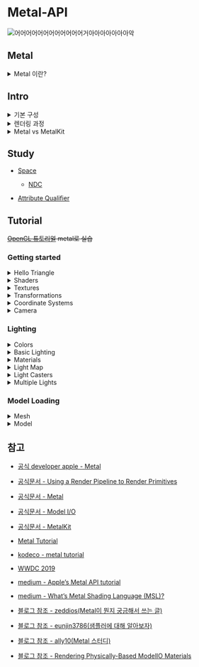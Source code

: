 # Metal-API

<p align="center">

![어어어어어어어어어어어어거아아아아아아아악](https://i1.ruliweb.net/ori/21/04/20/178eac3b4005347ad.gif)

</p>

## Metal

<details>
<summary> Metal 이란?</summary>

> Render advanced 3D graphics and compute data in parallel with graphics processors.

<br/>

<p align="center">
   <img src="https://developer.apple.com/assets/elements/icons/metal/metal-96x96_2x.png" alt="Example Image" width="30%">
</p>

<br/>

- **Metal API**는 **Apple**에서 제공하는 그래픽 및 연산 작업을 위한 저수준 API
  <br/>

  <p align="center">
     <img src="https://github.com/BOLTB0X/Metal-API/blob/main/img/%EB%B9%84%EA%B5%90.png?raw=true" alt="Example Image" width="50%">
  </p>
  <br/>

  1. **저수준 API(Low-Level API)**

     - *Metal*은 HW와의 소통을 직접적으로 처리할 수 있는 API
       <br/>
     - _OpenGL_ 같은 고수준 API(High-Level API)보다 더 세부적인 작업을 제어 가능(ex. GPU 메모리 관리, 렌더링 파이프라인 설정 등을 세밀하게 조작 가능)
       <br/>

  2. **HW 성능 극대화**

     - CPU와 GPU의 성능을 최대한으로 활용할 수 있게 설계되었음
       <br/>

     - 불필요한 오버헤드(비효율적인 처리)를 줄이고, 게임, vr 등 작업을 최적화하여 하드웨어의 최대 성능을 끌어낼 수 있음
       <br/>

  <p align="center">     
    <img src="https://github.com/BOLTB0X/Metal-API/blob/main/img/ios.png?raw=true" alt="Example Image" width="50%">
  </p>
  <br/>

- *Vulkan*과 비슷한 역할을 하지만 **iOS**, **macOS** 등 Apple 생태계에 최적화되어 있음
  <br/>

- 3D 그래픽 렌더링뿐 아니라, *GPU*에서 실행할 **병렬 연산** 작업도 지원, 게임의 작동 방식을 제어 가능
  <br/>

</details>

## Intro

<details>
<summary>기본 구성</summary>

<br/>

> Metal API를 이해하려면 세 가지 기본 개념이 필요

1. **Metal Device** (`MTLDevice`)

   ```swift
   protocol MTLDevice : NSObjectProtocol
   ```

   - Metal에서 모든 작업의 출발점은 `MTLDevice`

   - 객체는 GPU를 추상화한 것으로, GPU 자원을 관리하고 작업을 실행
   - GPU에 직접 연결하는 인터페이스
     <br/>

2. **Metal Command Queue** (`MTLCommandQueue`)

   ```swift
   protocol MTLCommandQueue : NSObjectProtocol
   ```

   - GPU에게 명령을 전달하는 큐
   - 명령이 실행되는 순서를 제어 가능
     <br/>

3. **Metal Buffers** (`MTLBuffer`)

   ```swift
   protocol MTLBuffer : MTLResource
   ```

   - GPU와 데이터를 공유하기 위한 메모리
     <br/>

</details>

<details>

<summary>렌더링 과정</summary>
<br/>

1. **Metal 디바이스, layer 설정, vertex, shader 코딩**

   ```swift
   var device: MTLDevice!
   var metalLayer: CAMetalLayer!

   // ...

   device = MTLCreateSystemDefaultDevice()
   metalLayer = CAMetalLayer()
   metalLayer.device = device
   metalLayer.pixelFormat = .bgra8Unorm
   metalLayer.framebufferOnly = true
   metalLayer.frame = view.layer.frame
   view.layer.addSublayer(metalLayer)

   // ...
   ```

   - `MTLDevice` (**Metal 디바이스**): GPU와 연결해 작업을 수행할 객체를 설정
   - `CAMetalLayer`: 화면 출력용 Metal 레이어를 설정해 렌더링 결과를 디스플레이
     <br/>

   ```swift
   let vertexData: [Float] = [
        0.0,  0.5, 0.0,
        -0.5, -0.5, 0.0,
        0.5, -0.5, 0.0
    ]

   let defaultLibrary = device.makeDefaultLibrary()!
   let fragmentProgram = defaultLibrary.makeFunction(name: "basic_fragment")
   let vertexProgram = defaultLibrary.makeFunction(name: "basic_vertex")
   ```

   ```cpp
   vertex float4 basic_vertex(uint vid [[vertex_id]], constant Vertex* vertices [[buffer(0)]]) {
       VertexOut out;
       return out;
   }

   fragment float4 basic_fragment(VertexOut in [[stage_in]], constant float4 &color [[buffer(1)]]) {
        return color;
   }
   ```

   - **vertex data**: 그릴 도형(예: 삼각형, 사각형 등)의 좌표 정보를 정의
   - **shader**: 버텍스(기하학적 변환)와 프래그먼트(픽셀 색상 계산)를 처리하는 GPU 코드 작성
     <br/>

2. **파이프라인(Pipeline) 설정**

   ```swift
   let defaultLibrary = device.makeDefaultLibrary()!
   let fragmentProgram = defaultLibrary.makeFunction(name: "basic_fragment")
   let vertexProgram = defaultLibrary.makeFunction(name: "basic_vertex")

   let pipelineStateDescriptor = MTLRenderPipelineDescriptor()
   pipelineStateDescriptor.vertexFunction = vertexProgram
   pipelineStateDescriptor.fragmentFunction = fragmentProgram
   pipelineStateDescriptor.colorAttachments[0].pixelFormat = .bgra8Unorm
   pipelineState = try! device.makeRenderPipelineState(descriptor: pipelineStateDescriptor)
   ```

   - `MTLRenderPipelineState` **렌더링 파이프라인**:
     - 버텍스 셰이더와 프래그먼트 셰이더를 연결하고 렌더링 규칙을 설정
     - 어떤 그래픽 출력을 원하는지 GPU가 이해할수 있도록 정의
       <br/>

   ```swift
   let renderPassDescriptor = MTLRenderPassDescriptor()
   renderPassDescriptor.colorAttachments[0].texture = drawable.texture
   renderPassDescriptor.colorAttachments[0].loadAction = .clear
   renderPassDescriptor.colorAttachments[0].clearColor = MTLClearColor(red: 1,green: 1, blue: 1, alpha: 0.5)
   ```

   - **Pipeline**은 커맨드 큐가 실행할 때 GPU의 처리 흐름을 결정
     <br/>

3. **커맨드 큐 & 입력 버퍼**

- `MTLBuffer` (**입력 버퍼**): CPU에서 GPU로 데이터를 전달하는 메모리 공간

  ```swift
  var vertexBuffer: MTLBuffer!
  // ...

  vertexBuffer = device.makeBuffer(bytes: vertexData, length: dataSize, options: [])

  // ...
  ```

  - 예 : _버텍스 데이터_ , _색상 정보_
    <br/>

- `MTLCommandQueue` (**커맨드 큐**):

  ```swift
  let renderEncoder = commandBuffer.makeRenderCommandEncoder(descriptor: renderPassDescriptor)!
  renderEncoder.setRenderPipelineState(pipelineState)
  renderEncoder.setVertexBuffer(vertexBuffer, offset: 0, index: 0)
  renderEncoder.setFragmentBytes(&currentColor, length: MemoryLayout<SIMD4<Float>>.stride, index: 1)
  renderEncoder
    .drawPrimitives(type: .triangle, vertexStart: 0, vertexCount: 3, instanceCount: 1)
  renderEncoder.endEncoding()

  commandBuffer.present(drawable)
  commandBuffer.commit()
  ```

  - 커맨드 버퍼 안에 명령어를 작성하고 GPU에서 실행
  - 예 : _drawPrimitives로 삼각형 등 기본 도형을 그리기_ , _입력 버퍼와 파이프라인을 연결해 GPU 작업 실행_
    <br/>

</details>

<details>
<summary> Metal vs MetalKit </summary>

| 기능              | Metal                                        | MetalKit                         |
| ----------------- | -------------------------------------------- | -------------------------------- |
| **Setup**         | `CAMetalLayer` 직접 설정                     | `MTKView`으로 자동 관리          |
| **프레임 Update** | `CADisplayLink` 직접 설정                    | `MTKView`의 자동 프레임 관리     |
| **텍스처 Load**   | `UIImage -> CGImage -> MTLTexture` 직접 변환 | `MTKTextureLoader`으로 간편 처리 |
| **3D Model Load** | `.obj` 파일 직접 파싱 후 `MTLBuffer` 생성    | `MTKMesh`를 지원, 자동 변환      |

1. **Setup/프레임 Update**

   ```swift
   // Metal
   let metalLayer = CAMetalLayer()
   metalLayer.device = device
   metalLayer.pixelFormat = .bgra8Unorm
   metalLayer.framebufferOnly = true
   view.layer.addSublayer(metalLayer)
   ```

   - `MTLDevice`, `MTLCommandQueue`, `MTLRenderPipelineState` 등을 수동으로 구성
   - `CADisplayLink` 또는 타이머를 사용하여 프레임 업데이트
     <br/>

   ```swift
   // MetalKit
   let mtkView = MTKView(frame: view.bounds, device: device)
   mtkView.delegate = self
   view.addSubview(mtkView)
   ```

   - `MTKView`가 View를 업데이트 관리해줌
     <br/>

2. **Textures Load**

   ```swift
   // Metal
   guard let image = UIImage(named: name)?.cgImage else { return nil }
   ```

   - `CGContext`를 사용하여 텍스처 데이터를 직접 파싱이 필요
     <br/>

   ```swift
   // MetalKit
   let textureLoader = MTKTextureLoader(device: device)
   let texture = try textureLoader.newTexture(name: "img", scaleFactor: 1.0, bundle: nil)
   ```

   - `textureLoader` 지원
     <br/>

3. **3D Model Load**

   ```swift
   // Metal
   let vertexBuffer = device.makeBuffer(bytes: vertices, length: vertices.count * MemoryLayout<Float>.size, options: [])
   ```

   - obj 같은 모델 파일을 직접 파싱 필요한
   - `MTLBuffer`를 수동으로 생성한 뒤, 버텍스 데이터를 저장해야함
     <br/>

   ```swift
   // MetalKit
   let asset = MDLAsset(url: url)
   let mesh = try MTKMesh.newMeshes(asset: asset, device: device)
   ```

   - `MDLAsset`, `MTKMesh` 지원
   - `MDLAsset` + `MTKMesh`를 사용하면 3D 모델을 자동으로 변환해서 `MTLBuffer`로 만들어줌
     <br/>

</details>

## Study

- [Space](https://github.com/BOLTB0X/Metal-API/blob/main/OpenGL-Tutorial-Metal/StudyMd/Space.md)

  - [NDC](https://github.com/BOLTB0X/Metal-API/blob/main/OpenGL-Tutorial-Metal/StudyMd/NDC.md)

- [Attribute Qualifier](https://github.com/BOLTB0X/Metal-API/blob/main/OpenGL-Tutorial-Metal/StudyMd/Qualifier.md)

## Tutorial

~~[OpenGL 튜토리얼](-->) metal로 실습~~

### Getting started

<details>
<summary> Hello Triangle</summary>

<p align="center">
  <table style="width:100%; text-align:center; border-spacing:20px;">
    <tr>
      <td style="text-align:center; vertical-align:middle;">
        <p align="center">
        <img src="https://github.com/BOLTB0X/Metal-API/blob/main/img/%EC%83%89%EB%B3%80%EA%B2%BD.gif?raw=true" 
             alt="image 1" 
             style="width:200px; height:400px; object-fit:contain; border:1px solid #ddd; border-radius:4px;"/>
        </p>
      </td>
      <td style="text-align:center; vertical-align:middle;">
        <p align="center">
        <img src="https://github.com/BOLTB0X/Metal-API/blob/main/img/%EC%82%BC%EA%B0%81%ED%98%95%202%EA%B0%9C.png?raw=true" 
             alt="image 2" 
             style="width:200px; height:400px; object-fit:contain; border:1px solid #ddd; border-radius:4px;"/>
        </p>
      </td>
    </tr>
    <tr>
      <td style="text-align:center; font-size:14px; font-weight:bold;">
      <p align="center">
      Triangle 1
      </p>
      </td>
      <td style="text-align:center; font-size:14px; font-weight:bold;">
      <p align="center">
      Triangle 2
      </p>
      </td>
    </tr>
  </table>
</p>

- [Renderer 코드(Swift)](https://github.com/BOLTB0X/Metal-API/blob/main/OpenGL-Tutorial-Metal/Ex01-Triangle/Ex01-Triangle/01-02/Render2ViewController.swift)
- [Shader 코드(Metal)](https://github.com/BOLTB0X/Metal-API/blob/main/OpenGL-Tutorial-Metal/Ex01-Triangle/Ex01-Triangle/Metal-API/Shaders.metal)

</details>

<details>
<summary>Shaders</summary>

<p align="center">
  <table style="width:100%; text-align:center; border-spacing:20px;">
    <tr>
      <td style="text-align:center; vertical-align:middle;">
        <p align="center">
        <img src="https://github.com/BOLTB0X/Metal-API/blob/main/img/Ex02.png?raw=true" 
             alt="image 1" 
             style="width:200px; height:400px; object-fit:contain;"/>
        </p>
      </td>
      <td style="text-align:center; vertical-align:middle;">
        <p align="center">
        <img src="https://github.com/BOLTB0X/Metal-API/blob/main/img/Ex02-01.png?raw=true" 
             alt="image 2" 
             style="width:200px; height:400px; object-fit:contain;"/>
        </p>
      </td>
      <td style="text-align:center; vertical-align:middle;">
        <p align="center">
        <img src="https://github.com/BOLTB0X/Metal-API/blob/main/img/Ex02-02.png?raw=true" 
             alt="image 3" 
             style="width:200px; height:400px; object-fit:contain;"/>
        </p>
      </td>
    </tr>
    <tr>
      <td style="text-align:center; font-size:14px; font-weight:bold;">
      <p align="center">
        Triangle
      </p>
      </td>
      <td style="text-align:center; font-size:14px; font-weight:bold;">
      <p align="center">
        Upside down
      </p>
      </td>
      <td style="text-align:center; font-size:14px; font-weight:bold;">
      <p align="center">
        Right side
      </p>
      </td>
    </tr>
  </table>
</p>

- [Renderer 코드(Swift)](https://github.com/BOLTB0X/Metal-API/blob/main/OpenGL-Tutorial-Metal/Ex02-Shaders/Ex02-Shaders/RendererViewController.swift)
- [Shader 코드(Metal)](https://github.com/BOLTB0X/Metal-API/blob/main/OpenGL-Tutorial-Metal/Ex02-Shaders/Ex02-Shaders/Shaders.metal)

</details>

<details>
<summary>Textures</summary>

<p align="center">
  <table style="width:100%; text-align:center; border-spacing:20px;">
    <tr>
      <td style="text-align:center; vertical-align:middle;">
        <p align="center">
        <img src="https://github.com/BOLTB0X/Metal-API/blob/main/img/%ED%85%8D%EC%8A%A4%EC%B2%98%20%EC%82%BC%EA%B0%81%ED%98%95.png?raw=true" 
             alt="image 1" 
             style="width:200px; height:400px; object-fit:contain; border:1px solid #ddd; border-radius:4px;"/>
        </p>
      </td>
      <td style="text-align:center; vertical-align:middle;">
        <p align="center">
        <img src="https://github.com/BOLTB0X/Metal-API/blob/main/img/%ED%85%8D%EC%8A%A4%EC%B3%90%20%EC%82%AC%EA%B0%81%ED%98%95.png?raw=true" 
             alt="image 2" 
             style="width:200px; height:400px; object-fit:contain; border:1px solid #ddd; border-radius:4px;"/>
        </p>
      </td>
    </tr>
    <tr>
      <td style="text-align:center; font-size:14px; font-weight:bold;">
      <p align="center">
      Triangle
      </p>
      </td>
      <td style="text-align:center; font-size:14px; font-weight:bold;">
      <p align="center">
      Rectangle
      </p>
      </td>
    </tr>
  </table>
</p>

<p align="center">
  <table style="width:100%; text-align:center; border-spacing:20px;">
    <tr>
      <td style="text-align:center; vertical-align:middle;">
        <p align="center">
        <img src="https://github.com/BOLTB0X/Metal-API/blob/main/img/%ED%85%8D%EC%8A%A4%EC%B2%98-mix.png?raw=true" 
             alt="image 1" 
             style="width:200px; height:400px; object-fit:contain;"/>
        </p>
      </td>
      <td style="text-align:center; vertical-align:middle;">
        <p align="center">
        <img src="https://github.com/BOLTB0X/Metal-API/blob/main/img/%ED%85%8D%EC%8A%A4%EC%B3%90-%ED%85%8D%EC%8A%A4%EC%B3%90mix1.png?raw=true" 
             alt="image 2" 
             style="width:200px; height:400px; object-fit:contain;"/>
        </p>
      </td>
      <td style="text-align:center; vertical-align:middle;">
        <p align="center">
        <img src="https://github.com/BOLTB0X/Metal-API/blob/main/img/%ED%85%8D%EC%8A%A4%EC%B3%90-%ED%85%8D%EC%8A%A4%EC%B3%90mix2.png?raw=true" 
             alt="image 3" 
             style="width:200px; height:400px; object-fit:contain;"/>
        </p>
      </td>
    </tr>
    <tr>
      <td style="text-align:center; font-size:14px; font-weight:bold;">
      <p align="center">
        Mixed
      </p>
      </td>
      <td style="text-align:center; font-size:14px; font-weight:bold;">
      <p align="center">
        Mix 1
      </p>
      </td>
      <td style="text-align:center; font-size:14px; font-weight:bold;">
      <p align="center">
        Mix 2
      </p>
      </td>
    </tr>
  </table>
</p>

- [Renderer 코드(Swift)](https://github.com/BOLTB0X/Metal-API/blob/main/OpenGL-Tutorial-Metal/Ex03-Textures/Ex03-Textures/RendererViewController.swift)
- [Shader 코드(Metal)](https://github.com/BOLTB0X/Metal-API/blob/main/OpenGL-Tutorial-Metal/Ex03-Textures/Ex03-Textures/Shaders.metal)

</details>

<details>
<summary> Transformations</summary>

<p align="center">
  <table style="width:100%; text-align:center; border-spacing:20px;">
    <tr>
      <td style="text-align:center; vertical-align:middle;">
        <p align="center">
        <img src="https://github.com/BOLTB0X/Metal-API/blob/main/img/%ED%9A%8C%EC%A0%84.gif?raw=true" 
             alt="image 1" 
             style="width:200px; height:400px; object-fit:contain; border:1px solid #ddd; border-radius:4px;"/>
        </p>
      </td>
    </tr>
    <tr>
      <td style="text-align:center; font-size:14px; font-weight:bold;">
      <p align="center">
      Transformations
      </p>
      </td>
    </tr>
  </table>
</p>

- [Renderer 코드(Swift)](https://github.com/BOLTB0X/Metal-API/blob/main/OpenGL-Tutorial-Metal/GettingStarted/GettingStarted/RendererViewController.swift)
- [Shader 코드(Metal)](https://github.com/BOLTB0X/Metal-API/blob/main/OpenGL-Tutorial-Metal/GettingStarted/GettingStarted/Shaders.metal)

</details>

<details>
<summary> Coordinate Systems</summary>

<p align="center">
  <table style="width:100%; text-align:center; border-spacing:20px;">
    <tr>
      <td style="text-align:center; vertical-align:middle;">
        <p align="center">
        <img src="https://github.com/BOLTB0X/Metal-API/blob/main/img/3d-%EB%A0%8C%EB%8D%94%EB%A7%81-%ED%96%89%EB%A0%AC.png?raw=true" 
             alt="image 1" 
             style="width:200px; height:400px; object-fit:contain; border:1px solid #ddd; border-radius:4px;"/>
        </p>
      </td>
      <td style="text-align:center; vertical-align:middle;">
        <p align="center">
        <img src="https://github.com/BOLTB0X/Metal-API/blob/main/img/3d-%EB%A0%8C%EB%8D%94%EB%A7%81-1.png?raw=true" 
             alt="image 1" 
             style="width:200px; height:400px; object-fit:contain; border:1px solid #ddd; border-radius:4px;"/>
        </p>
      </td>
      <td style="text-align:center; vertical-align:middle;">
        <p align="center">
        <img src="https://github.com/BOLTB0X/Metal-API/blob/main/img/3d-dpeth%EC%A0%81%EC%9A%A9.png?raw=true" 
             alt="image 2" 
             style="width:200px; height:400px; object-fit:contain; border:1px solid #ddd; border-radius:4px;"/>
        </p>
      </td>
    </tr>
    <tr>
      <td style="text-align:center; font-size:14px; font-weight:bold;">
      <p align="center">
      Coordinate Systems
      </p>
      </td>
      <td style="text-align:center; font-size:14px; font-weight:bold;">
      <p align="center">
      Depth X
      </p>
      </td>
      <td style="text-align:center; font-size:14px; font-weight:bold;">
      <p align="center">
      Depth O
      </p>
      </td>
    </tr>
  </table>
</p>

<p align="center">
  <table style="width:100%; text-align:center; border-spacing:20px;">
    <tr>
      <td style="text-align:center; vertical-align:middle;">
        <p align="center">
        <img src="https://github.com/BOLTB0X/Metal-API/blob/main/img/3DCube_depth%ED%9A%8C%EC%A0%84.gif?raw=true" 
             alt="image 1" 
             style="width:200px; height:400px; object-fit:contain; border:1px solid #ddd; border-radius:4px;"/>
        </p>
      </td>
      <td style="text-align:center; vertical-align:middle;">
        <p align="center">
        <img src="https://github.com/BOLTB0X/Metal-API/blob/main/img/3d%ED%81%90%EB%B8%8C-%EC%97%AC%EB%9F%AC%EA%B0%9C.png?raw=true" 
             alt="image 2" 
             style="width:200px; height:400px; object-fit:contain; border:1px solid #ddd; border-radius:4px;"/>
        </p>
      </td>
    </tr>
    <tr>
      <td style="text-align:center; font-size:14px; font-weight:bold;">
      <p align="center">
      3D Rotate 1
      </p>
      </td>
      <td style="text-align:center; font-size:14px; font-weight:bold;">
      <p align="center">
      3D Rotate 2
      </p>
      </td>
    </tr>
  </table>
</p>

- [Renderer Depth 추가 코드(Swift)](https://github.com/BOLTB0X/Metal-API/blob/main/OpenGL-Tutorial-Metal/GettingStarted/GettingStarted/RendererViewController%2BDepth.swift)
- [Shader 코드(Metal)](https://github.com/BOLTB0X/Metal-API/blob/main/OpenGL-Tutorial-Metal/GettingStarted/GettingStarted/Shaders.metal)

</details>

<details>
<summary> Camera</summary>

<p align="center">
  <table style="width:100%; text-align:center; border-spacing:20px;">
    <tr>
      <td style="text-align:center; vertical-align:middle;">
        <p align="center">
        <img src="https://github.com/BOLTB0X/Metal-API/blob/main/img/%EC%B9%B4%EB%A9%94%EB%9D%BC%20%ED%9A%8C%EC%A0%841.gif?raw=true" 
             alt="image 1" 
             style="width:200px; height:400px; object-fit:contain; border:1px solid #ddd; border-radius:4px;"/>
        </p>
      </td>
      <td style="text-align:center; vertical-align:middle;">
        <p align="center">
        <img src="https://github.com/BOLTB0X/Metal-API/blob/main/img/%EC%B9%B4%EB%A9%94%EB%9D%BC--.gif?raw=true" 
             alt="image 2" 
             style="width:200px; height:400px; object-fit:contain; border:1px solid #ddd; border-radius:4px;"/>
        </p>
      </td>
    </tr>
    <tr>
      <td style="text-align:center; font-size:14px; font-weight:bold;">
      <p align="center">
      Camera Rotate
      </p>
      </td>
      <td style="text-align:center; font-size:14px; font-weight:bold;">
      <p align="center">
      Gesture Rotate
      </p>
      </td>
    </tr>
  </table>
</p>

- [Renderer 코드(Swift)](https://github.com/BOLTB0X/Metal-API/blob/main/OpenGL-Tutorial-Metal/GettingStarted/GettingStarted/RendererViewController.swift)

  <details>
  <summary> 큐브 여러개 build 코드(Swift) </summary>

  ```swift
  let cubePositions: [simd_float3] = [
        simd_float3(-1.0, 1.0, -6.0),  // 상좌
        simd_float3(0.0, 1.0, 2.5),   // 상중앙
        simd_float3(1.0, 1.0, -9.0),   // 상우
        simd_float3(-1.0, 0.5, -8.5),  // 중좌
        simd_float3(1.0, 0.5, -2.8),   // 중우
        simd_float3(0.0, 0.0, 0.0),   // 중앙
        simd_float3(-1.0, -0.5, 3.5), // 하좌
        simd_float3(0.0, -0.5, -3.8),  // 하중앙
        simd_float3(1.0, -0.5, -7.0),  // 하우
        simd_float3(0.5, 0.0, -9.2)    // 중앙 우측
  ]

  for i in cubePositions.indices {
        var modelMatrix = matrix_identity_float4x4
        translate(matrix: &modelMatrix, position: cubePositions[i])
        rotate(matrix: &modelMatrix, rotation: rotation + simd_float3(Float(i), Float(i), Float(i)))
        scale(matrix: &modelMatrix, scale: simd_float3(1.0, 1.0, 1.0))

        var modelViewMatrix = viewMatrix * modelMatrix
        renderEncoder.setVertexBytes(&modelViewMatrix, length: MemoryLayout.stride(ofValue: modelViewMatrix), index: 2)

        renderEncoder.drawIndexedPrimitives(
            type: .triangle,
            indexCount: cubeIndices.count,
            indexType: .uint16,
            indexBuffer: indexBuffer,
            indexBufferOffset: 0
        )
    }
  ```

  </details>

  <details>
  <summary> 제스처 코드(Swift) </summary>

  ```swift
  // MARK: - Camera
  struct Camera {
     var position: simd_float3
     var zoomLevel: Float
     var panDelta: simd_float2
  }

  // 생략
  // ....

  // MARK: - handlePanGesture
  @objc private func handlePanGesture(_ gesture: UIPanGestureRecognizer) {
     let translation = gesture.translation(in: view)

     let sensitivity: Float = 0.01
     camera.panDelta.x += Float(translation.x) * sensitivity
     camera.panDelta.y += Float(translation.y) * sensitivity

     gesture.setTranslation(.zero, in: view)
   } // handlePanGesture

   // MARK: - handlePinchGesture
   @objc private func handlePinchGesture(_ gesture: UIPinchGestureRecognizer) {
     let zoomSensitivity: Float = 0.05
     if gesture.state == .changed {
         camera.zoomLevel -= Float(gesture.velocity) * zoomSensitivity
         camera.zoomLevel = max(10.0, min(90.0, camera.zoomLevel)) // 줌 레벨 클램프
     }
  } // handlePinchGesture
  ```

  </details>

</details>

### Lighting

<details>
<summary> Colors </summary>

<p align="center">
  <table style="width:100%; text-align:center; border-spacing:20px;">
    <tr>
      <td style="text-align:center; vertical-align:middle;">
        <p align="center">
        <img src="https://github.com/BOLTB0X/Metal-API/blob/main/img/coral.png?raw=true" 
             alt="image 1" 
             style="width:200px; height:400px; object-fit:contain; border:1px solid #ddd; border-radius:4px;"/>
        </p>
      </td>
      <td style="text-align:center; vertical-align:middle;">
        <p align="center">
        <img src="https://github.com/BOLTB0X/Metal-API/blob/main/img/A%20lighting%20scene.png?raw=true" 
             alt="image 2" 
             style="width:200px; height:400px; object-fit:contain; border:1px solid #ddd; border-radius:4px;"/>
        </p>
      </td>
    </tr>
    <tr>
      <td style="text-align:center; font-size:14px; font-weight:bold;">
      <p align="center">
      Coral
      </p>
      </td>
      <td style="text-align:center; font-size:14px; font-weight:bold;">
      <p align="center">
      A lighting scene
      </p>
      </td>
    </tr>
  </table>
</p>

- [Renderer Cube 코드(Swift)](https://github.com/BOLTB0X/Metal-API/blob/main/OpenGL-Tutorial-Metal/Lighting/Lighting/ViewContriller/RendererViewController%2BRenderCube.swift)
</details>

<details>
<summary> Basic Lighting </summary>

 <p align="center">
  <table style="width:100%; text-align:center; border-spacing:20px;">
    <tr>
      <td style="text-align:center; vertical-align:middle;">
        <p align="center">
        <img src="https://github.com/BOLTB0X/Metal-API/blob/main/img/ambient%20lighting.png?raw=true" 
             alt="image 1" 
             style="width:200px; height:400px; object-fit:contain; border:1px solid #ddd; border-radius:4px;"/>
        </p>
      </td>
      <td style="text-align:center; vertical-align:middle;">
        <p align="center">
        <img src="https://github.com/BOLTB0X/Metal-API/blob/main/img/Diffuse%20lighting.png?raw=true" 
             alt="image 2" 
             style="width:200px; height:400px; object-fit:contain; border:1px solid #ddd; border-radius:4px;"/>
        </p>
      </td>
    </tr>
    <tr>
      <td style="text-align:center; font-size:14px; font-weight:bold;">
      <p align="center">
      Ambient lighting
      </p>
      </td>
      <td style="text-align:center; font-size:14px; font-weight:bold;">
      <p align="center">
      Diffuse lighting
      </p>
      </td>
    </tr>
  </table>

<p align="center">
  <table style="width:100%; text-align:center; border-spacing:20px;">
    <tr>
      <td style="text-align:center; vertical-align:middle;">
        <p align="center">
        <img src="https://github.com/BOLTB0X/Metal-API/blob/main/img/Specular%20Lighting-32.png?raw=true" 
             alt="image 1" 
             style="width:200px; height:400px; object-fit:contain; border:1px solid #ddd; border-radius:4px;"/>
        </p>
      </td>
      <td style="text-align:center; vertical-align:middle;">
        <p align="center">
        <img src="https://github.com/BOLTB0X/Metal-API/blob/main/img/Specular%20Lighting-32-rotate.gif?raw=true" 
             alt="image 2" 
             style="width:200px; height:400px; object-fit:contain; border:1px solid #ddd; border-radius:4px;"/>
        </p>
      </td>
    </tr>
    <tr>
      <td style="text-align:center; font-size:14px; font-weight:bold;">
      <p align="center">
      Specular Lighting
      </p>
      </td>
      <td style="text-align:center; font-size:14px; font-weight:bold;">
      <p align="center">
      Specular Lighting 32 rotate
      </p>
      </td>
    </tr>
  </table>
</p>

<table style="width:100%; text-align:center; border-spacing:20px;">
    <tr>
        <td style="text-align:center; vertical-align:middle;">
        <p align="center">
        <img src="https://github.com/BOLTB0X/Metal-API/blob/main/img/phong1.png?raw=true" 
             alt="image 2" 
             style="width:200px; height:400px; object-fit:contain; border:1px solid #ddd; border-radius:4px;"/>
        </p>
      </td>
        <td style="text-align:center; vertical-align:middle;">
        <p align="center">
        <img src="https://github.com/BOLTB0X/Metal-API/blob/main/img/basicLight-%EC%9E%AC%EC%88%98%EC%A0%95.gif?raw=true" 
             alt="image 2" 
             style="width:200px; height:400px; object-fit:contain; border:1px solid #ddd; border-radius:4px;"/>
        </p>
      </td>
    </tr>
    <tr>
      <td style="text-align:center; font-size:14px; font-weight:bold;">
      <p align="center">
      Phong
      </p>
      </td>
      <td style="text-align:center; font-size:14px; font-weight:bold;">
      <p align="center">
      Phong rotate
      </p>
      </td>
    </tr>
  </table>
</p>

- [Renderer 코드(Swift)](https://github.com/BOLTB0X/Metal-API/blob/main/OpenGL-Tutorial-Metal/Lighting/Lighting/ViewContriller/RendererViewController.swift)

  <details>
  <summary> Pipeline 2개 이용 </summary>

  ```swift
  // MARK: - setupPipeline
  private func setupPipeline() {
    let library = device.makeDefaultLibrary()
    let vertexFunction = library?.makeFunction(name: "vertex_shader")
    let fragmentFunction = library?.makeFunction(name: "fragment_shader_main")

    // 기존 큐브
    let pipelineDescriptor = MTLRenderPipelineDescriptor()
    pipelineDescriptor.vertexFunction = vertexFunction
    pipelineDescriptor.fragmentFunction = fragmentFunction
    pipelineDescriptor.colorAttachments[0].pixelFormat = .bgra8Unorm
    pipelineDescriptor.depthAttachmentPixelFormat = .depth32Float

    do {
      mainPipelineState = try device.makeRenderPipelineState(descriptor: pipelineDescriptor)
    } catch let error {
      fatalError("pipeline 생성 실패: \(error)")
    }

    // 광원 큐브
    let fragmentSubFunction = library?.makeFunction(name: "fragment_shader_sub")

    let subPipelineDescriptor = MTLRenderPipelineDescriptor()
    subPipelineDescriptor.vertexFunction = vertexFunction //
    subPipelineDescriptor.fragmentFunction = fragmentSubFunction
    subPipelineDescriptor.colorAttachments[0].pixelFormat = .bgra8Unorm
    subPipelineDescriptor.depthAttachmentPixelFormat = .depth32Float

    do {
        subPipelineState = try device.makeRenderPipelineState(descriptor: subPipelineDescriptor)
    } catch let error {
        fatalError("광원 큐브 pipeline 생성 실패: \(error)")
    }

    if let deptSten = setupDepthStencilState() {
        depthStencilState = deptSten
    }
    return
  } // setupPipeline
  ```

  </details>

- [조명 관련 코드(Metal)](https://github.com/BOLTB0X/Metal-API/blob/main/OpenGL-Tutorial-Metal/Lighting/Lighting/Metal/Lightings.metal)
  <details>
  <summary> diffuseLighting </summary>

  ```cpp
  // MARK: - diffuseLighting
  inline float3 diffuseLighting(float3 normal, float3 lightDir, float3 lightColor) {
      float diffuseStrength = max(dot(normal, lightDir), 0.0);
      float3 diffuse = diffuseStrength * lightColor;

      return diffuse;
  } // diffuseLighting
  ```

  </details>

  <details>
  <summary> specularLighting </summary>

  ```cpp
  // MARK: - specularLighting
  inline float3 specularLighting(float3 fragPosition, float3 viewPosition, float3 lightDir,
                                 float3 normal, float3 lightColor) {
      float3 viewDir = normalize(viewPosition - fragPosition);
      float3 reflectDir = reflect(-lightDir, normal);
      float spec = pow(max(dot(viewDir, reflectDir), 0.0), 64);
      float3 specular = spec * lightColor;

      return specular;
  } // specularLighting
  ```

  </details>

  <details>
  <summary> phongLighting </summary>

  ```cpp
  // MARK: - phongLighting
  inline float3 phongLighting(float3 ambient, float3 fragPosition, float3 lightPosition,
                              float3 viewPosition, float3 normal, float3 lightColor) {

      float3 lightDir = normalize(lightPosition - fragPosition);

      return ambient + diffuseLighting(normal, lightDir, lightColor) + specularLighting(fragPosition, viewPosition, lightDir, normal, lightColor);
  } // phongLighting
  ```

  </details>

</details>

<details>
<summary> Materials </summary>

<table style="width:100%; text-align:center; border-spacing:20px;">
    <tr>
      <td style="text-align:center; vertical-align:middle;">
        <p align="center">
        <img src="https://github.com/BOLTB0X/Metal-API/blob/main/img/materials%20-%201.png?raw=true" 
             alt="image 2" 
             style="width:200px; height:400px; object-fit:contain; border:1px solid #ddd; border-radius:4px;"/>
        </p>
      </td>
        <td style="text-align:center; vertical-align:middle;">
        <p align="center">
        <img src="https://github.com/BOLTB0X/Metal-API/blob/main/img/materials%20-%203.gif?raw=true" 
             alt="image 2" 
             style="width:200px; height:400px; object-fit:contain; border:1px solid #ddd; border-radius:4px;"/>
        </p>
    </tr>
    <tr>
      <td style="text-align:center; font-size:14px; font-weight:bold;">
      <p align="center">
      Materials 1
      </p>
      </td>
      <td style="text-align:center; font-size:14px; font-weight:bold;">
      <p align="center">
      Materials 2
      </p>
      </td>
    </tr>
  </table>

- [Shader 코드(Metal)](https://github.com/BOLTB0X/Metal-API/blob/main/OpenGL-Tutorial-Metal/Lighting/Lighting/Metal/Shader.metal)
  <details>
  <summary> Vertex Shader </summary>

  ```swift
  // MARK: - TransformUniforms
  struct TransformUniforms {
      var projectionMatrix: simd_float4x4
      var modelMatrix: simd_float4x4
      var viewMatrix: simd_float4x4

      init(projectionMatrix: simd_float4x4, modelMatrix: simd_float4x4, viewMatrix: simd_float4x4) {
          self.projectionMatrix = projectionMatrix
          self.modelMatrix = modelMatrix
          self.viewMatrix = viewMatrix
      } // init

  } // TransformUniforms
  ```

  월드 좌표계 반영, `normalMatrix` 추가

  ```cpp
  // MARK: - vertex_shader
  vertex VertexOut vertex_shader(uint vid [[vertex_id]],
                                 constant VertexIn* vertices [[buffer(0)]],
                                 constant TransformUniforms& transformUniforms [[buffer(1)]],
                                 constant float3x3& normalMatrix [[buffer(2)]]) {
      VertexOut out;

      float3 worldPosition = (transformUniforms.modelMatrix * float4(vertices[vid].position, 1.0)).xyz;
      out.position = transformUniforms.projectionMatrix * transformUniforms.viewMatrix * float4(worldPosition, 1.0);
      out.normal = normalize(normalMatrix * vertices[vid].normal);
      out.fragPosition = worldPosition;
      return out;
  } // vertex_shader
  ```

  </details>

  <details>
  <summary> Fragment Shader </summary>

  ```swift
  // MARK: - LightUniforms
  struct LightUniforms {
      var lightPosition: simd_float3
      var cameraPosition: simd_float3
      var lightColor: simd_float3
      var objectColor: simd_float3

      init(lightPosition: simd_float3, cameraPosition: simd_float3, lightColor: simd_float3, objectColor: simd_float3) {
          self.lightPosition = lightPosition
          self.cameraPosition = cameraPosition
          self.lightColor = lightColor
          self.objectColor = objectColor
      } // init

  } // LightUniforms
  ```

  `phongLighting` 에 `objectColor` 반영

  ```cpp
  // MARK: - fragment_shader_main
  fragment float4 fragment_shader_main(VertexOut in [[stage_in]],
                                       constant LightUniforms& lightUniform [[buffer(1)]],
                                       constant TransformUniforms& transformUniforms [[buffer(2)]],
                                       constant float3& ambient [[buffer(3)]]) {
      float3 lighting = phongLighting(ambient, in.fragPosition, lightUniform.lightPosition,
                                      lightUniform.cameraPosition, in.normal, lightUniform.lightColor);

      return float4(lighting * lightUniform.objectColor, 1.0);
  ```

  </details>

</details>

<details>

<summary> Light Map </summary>
<table style="width:100%; text-align:center; border-spacing:20px;">
    <tr>
        <td style="text-align:center; vertical-align:middle;">
        <p align="center">
        <img src="https://github.com/BOLTB0X/Metal-API/blob/main/img/Diffuse%20maps.png?raw=true" 
             alt="image 2" 
             style="width:200px; height:400px; object-fit:contain; border:1px solid #ddd; border-radius:4px;"/>
        </p>
      </td>
        <td style="text-align:center; vertical-align:middle;">
        <p align="center">
        <img src="https://github.com/BOLTB0X/Metal-API/blob/main/img/LightMap.gif?raw=true" 
             alt="image 2" 
             style="width:200px; height:400px; object-fit:contain; border:1px solid #ddd; border-radius:4px;"/>
        </p>
      </td>
    </tr>
    <tr>
      <td style="text-align:center; font-size:14px; font-weight:bold;">
      <p align="center">
      Diffuse maps
      </p>
      </td>
      <td style="text-align:center; font-size:14px; font-weight:bold;">
      <p align="center">
      Specular maps
      </p>
      </td>
    </tr>
</table>

- [Renderer Textures 관련 코드(Swift)](https://github.com/BOLTB0X/Metal-API/blob/main/OpenGL-Tutorial-Metal/LightingMaps/LightingMaps/ViewController/RendererViewController%2BTextures.swift)
   <details>
   <summary> loadTexture </summary>

  ```swift
  public func loadTexture(_ name: String) throws -> MTLTexture? {
    guard let image = UIImage(named: name)?.cgImage else {
      print("\(name) 불러올 수 없음")
      return nil
    } // 1

    let width = image.width
    let height = image.height
    let textureDescriptor = MTLTextureDescriptor()
    textureDescriptor.pixelFormat = .rgba8Unorm
    textureDescriptor.width = width
    textureDescriptor.height = height
    textureDescriptor.usage = [.shaderRead]
    // 2

    guard let texture = device.makeTexture(descriptor: textureDescriptor) else {
       print("텍스처 생성 실패")
       return nil
    } // 3

    let bytesPerPixel = 4
    let bytesPerRow = bytesPerPixel _ width
    let imageData = UnsafeMutablePointer<UInt8>.allocate(capacity: bytesPerRow _ height)
    defer { imageData.deallocate() }
    // 4

    let colorSpace = CGColorSpaceCreateDeviceRGB()
    let context = CGContext(data: imageData,
    width: width,
    height: height,
    bitsPerComponent: 8,
    bytesPerRow: bytesPerRow,
    space: colorSpace,
    bitmapInfo: CGImageAlphaInfo.premultipliedLast.rawValue)

    context?.draw(image, in: CGRect(x: 0, y: 0, width: width, height: height))
    // 5

    let region = MTLRegionMake2D(0, 0, width, height)
    texture.replace(region: region, mipmapLevel: 0, withBytes: imageData, bytesPerRow: bytesPerRow)
    // 6

    return texture
  } // loadTexture
  ```

  1.  `UIImage` 로 이미지를 로드 후, `cgImage` 로 객체로 얻음
  2.  `width` , `height` 값을 가져오고 `MTLTextureDescriptor` 를 생성하고 텍스처의 속성을 설정

      - `pixelFormat = .rgba8Unorm` : 8비트 RGBA 형식의 픽셀 데이터를 사용
      - `usage = [.shaderRead]` : 셰이더에서 읽기 전용으로 사용할 텍스처임을 지정

  3.  `device.makeTexture(descriptor: textureDescriptor)` Metal 텍스처 생성

  4.  이미지 데이터를 메모리에 로드

      - 픽셀당 4바이트(RGBA)를 사용하므로 `bytesPerPixel = 4` 로 설정
      - `bytesPerRow = 4 * width` 를 계산하여 한 줄당 필요한 바이트 수를 구함
      - `UnsafeMutablePointer<UInt8>` 를 사용하여 `imageData` 버퍼를 할당
      - `defer` 를 사용하여 함수 종료 시 `imageData.deallocate()` 로 메모리를 해제

  5.  `CGContext` 를 사용해 이미지 데이터 복사

      - `CGColorSpaceCreateDeviceRGB()` 를 사용하여 RGB 색 공간을 생성
      - `CGContext` 를 생성하여 `imageData` 에 이미지 데이터를 저장할 준비
      - `context?.draw(image, in: CGRect(x: 0, y: 0, width: width, height: height))` 를 호출하여 이미지를 `imageData` 버퍼에 넣어 그림

  6.  Metal 텍스처에 이미지 데이터 복사
      - `MTLRegionMake2D(0, 0, width, height)` 를 사용해 텍스처의 크기를 지정
      - `texture.replace(region:mipmapLevel:withBytes:bytesPerRow:)` 를 호출하여 `imageData` 를 Metal 텍스처로 복사

   </details>

- [Shader 코드(Metal)](https://github.com/BOLTB0X/Metal-API/blob/main/OpenGL-Tutorial-Metal/LightingMaps/LightingMaps/Metal/Shader.metal)
   <details>
   <summary> Fragment shader </summary>

  ```cpp
  // MARK: - fragment_shader_main
  fragment float4 fragment_shader_main(VertexOut in [[stage_in]],
                                       texture2d<float> diffTex [[texture(0)]],
                                       texture2d<float> specTex [[texture(1)]],
                                       sampler sam [[sampler(0)]],
                                       constant LightUniforms& lightUniform [[buffer(1)]],
                                       constant TransformUniforms& transformUniforms [[buffer(2)]]) {

      float3 diffuseTextureColor = diffTex.sample(sam, in.texCoord).rgb;
      float3 specularTextureColor = specTex.sample(sam, in.texCoord).rgb;

      float3 lightDir = normalize(lightUniform.lightPosition - in.fragPosition);

      float3 ambient = lightUniform.ambient * diffuseTextureColor;

      float diff = max(dot(in.normal, lightDir), 0.0);
      float3 diffuse = lightUniform.diffuse * diff * diffuseTextureColor;

      float3 viewDir = normalize(lightUniform.cameraPosition - in.fragPosition);
      float3 reflectDir = reflect(-lightDir, in.normal);
      float spec = pow(max(dot(viewDir, reflectDir), 0.0), 64.0);
      float3 specular = lightUniform.specular * spec * specularTextureColor;

      float3 lighting = ambient + diffuse + specular;
      return float4(lighting, 1.0);
  } // fragment_shader_main
  ```

   </details>

</details>

<details>
<summary> Light Casters </summary>

<p align="center">
  <table style="width:100%; text-align:center; border-spacing:20px;">
    <tr>
      <td style="text-align:center; vertical-align:middle;">
        <p align="center">
        <img src="https://github.com/BOLTB0X/Metal-API/blob/main/img/Directional%20Light.png?raw=true"
             alt="image 1"
             style="width:200px; height:400px; object-fit:contain; border:1px solid #ddd; border-radius:4px;"/>
        </p>
      </td>
      <td style="text-align:center; vertical-align:middle;">
        <p align="center">
        <img src="https://github.com/BOLTB0X/Metal-API/blob/main/img/Attenuation.png?raw=true"
             alt="image 1"
             style="width:200px; height:400px; object-fit:contain; border:1px solid #ddd; border-radius:4px;"/>
        </p>
      </td>
      <td style="text-align:center; vertical-align:middle;">
        <p align="center">
        <img src="https://github.com/BOLTB0X/Metal-API/blob/main/img/Flashlight2.png?raw=true"
             alt="image 2"
             style="width:200px; height:400px; object-fit:contain; border:1px solid #ddd; border-radius:4px;"/>
        </p>
      </td>
    </tr>
    <tr>
      <td style="text-align:center; font-size:14px; font-weight:bold;">
      <p align="center">
      Directional Light
      </p>
      </td>
      <td style="text-align:center; font-size:14px; font-weight:bold;">
      <p align="center">
      Point lights
      </p>
      </td>
      <td style="text-align:center; font-size:14px; font-weight:bold;">
      <p align="center">
      Spotlight
      </p>
      </td>
    </tr>
  </table>
</p>

- [Light Shader 코드(Metal)](https://github.com/BOLTB0X/Metal-API/blob/main/OpenGL-Tutorial-Metal/LightingCasters/LightingCasters/Metal/Shader.metal)

  <details>
  <summary> Flashlight </summary>

  ```cpp
  // Flashlight
  // MARK: - fragment_shader_Flashlight
  fragment float4 fragment_shader_Flashlight(VertexOut in [[stage_in]],
                                             texture2d<float> diffTex [[texture(0)]],
                                             texture2d<float> specTex [[texture(1)]],
                                             constant TransformUniforms& transformUniforms [[buffer(1)]],
                                             constant LightUniforms& lightUniforms [[buffer(2)]],
                                             constant float3& cameraPosition [[buffer(3)]]) {
       constexpr sampler sam(mip_filter::linear, mag_filter::linear, min_filter::linear, address::repeat);

       float3 result;
       float3 diffuseTextureColor = diffTex.sample(sam, in.texCoord).rgb;
       float3 specularTextureColor = specTex.sample(sam, in.texCoord).rgb;

       float3 lightDir = normalize(lightUniforms.position - in.fragPosition);
       float theta = dot(lightDir, normalize(-lightUniforms.direction));

       float3 ambient = lightUniforms.ambient * diffuseTextureColor;

       if (theta > lightUniforms.cutOff.x) {
           float diff = max(dot(in.normal, lightDir), 0.0);
           float3 diffuse = lightUniforms.diffuse * diff * diffuseTextureColor;

           float3 viewDir = normalize(cameraPosition - in.fragPosition);
           float3 reflectDir = reflect(-lightDir, in.normal);
           float spec = pow(max(dot(viewDir, reflectDir), 0.0), 64.0);
           float3 specular = lightUniforms.specular * spec * specularTextureColor;

           float dist = length(lightUniforms.position - in.fragPosition);
           float attenuation = 1.0 / (lightUniforms.constants.x + lightUniforms.linears.x * dist + lightUniforms.quadratics.x * (dist * dist));

           diffuse *= attenuation;
           specular *= attenuation;

           result = ambient + diffuse + specular;
       }
       else {
           result = ambient;
       }

       return float4(result, 1.0);

  } // fragment_shader_Flashlight

  ```

  </details>

  <details>
  <summary> Spotlight </summary>

  ```cpp
  float theta = dot(lightDir, normalize(-lightUniforms.direction));
  float epsilon = lightUniforms.cutOff.x - lightUniforms.outerCutOff.x;
  float intensity = clamp((theta - lightUniforms.outerCutOff.x) / epsilon, 0.0, 1.0);

  diffuse _= intensity;
  specular _= intensity;

  float dist = length(lightUniforms.position - in.fragPosition);
  float attenuation = 1.0 / (lightUniforms.constants.x + lightUniforms.linears.x _ dist + lightUniforms.quadratics.x _ (dist \* dist));

  ambient _= attenuation;
  diffuse _= attenuation;
  specular \*= attenuation;

  ```

  </details>

</details>

<details>
<summary> Multiple Lights </summary>

<table style="width:100%; text-align:center; border-spacing:20px;">
    <tr>
        <td style="text-align:center; vertical-align:middle;">
        <p align="center">
        <img src="https://github.com/BOLTB0X/Metal-API/blob/main/img/MultipleLights1.png?raw=true"
             alt="image 2"
             style="width:200px; height:400px; object-fit:contain; border:1px solid #ddd; border-radius:4px;"/>
        </p>
      </td>
        <td style="text-align:center; vertical-align:middle;">
        <p align="center">
        <img src="https://github.com/BOLTB0X/Metal-API/blob/main/img/MultipleLights2.png?raw=true"
             alt="image 2"
             style="width:200px; height:400px; object-fit:contain; border:1px solid #ddd; border-radius:4px;"/>
        </p>
      </td>
    </tr>
    <tr>
      <td style="text-align:center; font-size:14px; font-weight:bold;">
      <p align="center">
      Multiple Lights 1
      </p>
      </td>
      <td style="text-align:center; font-size:14px; font-weight:bold;">
      <p align="center">
      Multiple Lights 2
      </p>
      </td>
    </tr>
</table>

- [Camera 코드(Swift)](https://github.com/BOLTB0X/Metal-API/blob/main/OpenGL-Tutorial-Metal/MultipleLights/MultipleLights/Model/Camera.swift)
- [Light Uniform 코드(Swift)](https://github.com/BOLTB0X/Metal-API/blob/main/OpenGL-Tutorial-Metal/MultipleLights/MultipleLights/Model/Uniform.swift)

- [Shader 코드(Metal)](https://github.com/BOLTB0X/Metal-API/blob/main/OpenGL-Tutorial-Metal/MultipleLights/MultipleLights/Metal/Shader.metal)

  <details>
  <summary> fragment_shader </summary>

  ```cpp
  // MARK: - fragment_shader_main
  fragment float4 fragment_shader_main(VertexOut in [[stage_in]],
                                       texture2d<float> diffTex [[texture(0)]],
                                       texture2d<float> specTex [[texture(1)]],
                                       sampler sam [[sampler(0)]],
                                       constant TransformUniforms& transformUniforms [[buffer(1)]],
                                       constant SpotLight& spotLight [[buffer(2)]],
                                       constant DirLight& dirLight [[buffer(3)]],
                                       constant PointLights& pointLights [[buffer(4)]],
                                       constant float3& cameraPosition [[buffer(5)]]) {
      float3 diffuseTextureColor = diffTex.sample(sam, in.texCoord).rgb;
      float3 specularTextureColor = specTex.sample(sam, in.texCoord).rgb;

      float3 viewDir = normalize(cameraPosition - in.fragPosition);

      float3 result = calcDirLight(dirLight, in.normal, viewDir, diffuseTextureColor, specularTextureColor);

      for (uint32_t i = 0; i < 4; ++i) {
          result += calcPointLight(pointLights.pointLightArr[i], in.normal, in.fragPosition, viewDir, diffuseTextureColor, specularTextureColor);
      }

      result += calcSpotLight(spotLight, in.normal, in.fragPosition, viewDir, diffuseTextureColor, specularTextureColor);

      return float4(result, 1.0);
  } // fragment_shader_main
  ```

  </details>

  <details>
  <summary> calcDirLight </summary>

  ```cpp
  // MARK: - calcDirLight
  inline float3 calcDirLight(DirLight light, float3 norm, float3 viewDir,
                             float3 diffuseTextureColor, float3 specularTextureColor) {
      float3 lightDir = normalize(-light.direction);
      float diff = max(dot(norm, lightDir), 0.0);

      float3 reflectDir = reflect(-lightDir, norm);
      float spec = pow(max(dot(viewDir, reflectDir), 0.0), 32.0);

      float3 ambient = light.ambient * diffuseTextureColor;
      float3 diffuse = light.diffuse * diff * diffuseTextureColor;
      float3 specular = light.specular * spec * specularTextureColor;

      return (ambient + diffuse + specular);
  } // CalcDirLight
  ```

  </details>

  <details>
  <summary> calcPointLight </summary>

  ```cpp
  // MARK: - calcPointLight
  inline float3 calcPointLight(PointLight light, float3 norm, float3 fragPos, float3 viewDir,
                               float3 diffuseTextureColor, float3 specularTextureColor) {
      float3 lightDir = normalize(light.position - fragPos);
      float diff = max(dot(norm, lightDir), 0.0);

      float3 reflectDir = reflect(-lightDir, norm);
      float spec = pow(max(dot(viewDir, reflectDir), 0.0), 32.0);

      float dist = length(light.position - fragPos);
      float attenuation = 1.0 / (light.constants.x + light.linears.x * dist + light.quadratics.x * (dist * dist));

      float3 ambient = light.ambient * diffuseTextureColor;
      float3 diffuse = light.diffuse * diff * diffuseTextureColor;
      float3 specular = light.specular * spec * specularTextureColor;

      ambient *= attenuation;
      diffuse *= attenuation;
      specular *= attenuation;

      return (ambient + diffuse + specular);
  } // calcPointLight
  ```

  </details>

  <details>
  <summary> calcSpotLight </summary>

  ```cpp
  // MARK: - calcSpotLight
  inline float3 calcSpotLight(SpotLight light, float3 norm, float3 fragPos, float3 viewDir,
                              float3 diffuseTextureColor, float3 specularTextureColor) {
      float3 lightDir = normalize(light.position - fragPos);
      float diff = max(dot(norm, lightDir), 0.0);

      float3 reflectDir = reflect(-lightDir, norm);
      float spec = pow(max(dot(viewDir, reflectDir), 0.0), 32.0);

      float dist = length(light.position - fragPos);
      float attenuation = 1.0 / (light.constants.x + light.linears.x * dist + light.quadratics.x * (dist * dist));

      float theta = dot(lightDir, normalize(-light.direction));
      float epsilon = light.cutOff.x - light.outerCutOff.x;
      float intensity = clamp((theta - light.outerCutOff.x) / epsilon, 0.0, 1.0);

      float3 ambient = light.ambient * diffuseTextureColor;
      float3 diffuse = light.diffuse * diff * diffuseTextureColor;
      float3 specular = light.specular * spec * specularTextureColor;

      ambient *= (attenuation * intensity);
      diffuse *= (attenuation * intensity);
      specular *= (attenuation * intensity);

      return (ambient + diffuse + specular);
  } // calcSpotLight
  ```

  </details>

</details>

### Model Loading

<details>
<summary> Mesh </summary>

```swift
// MARK: - Material
struct Material {
    var textures: [MTLTexture?] = Array(repeating: nil, count: MaterialIndex.allCases.count)

    static private var textureMap: [MDLTexture?: MTLTexture?] = [:]

    // MARK: - init
    init(mdlMaterial: MDLMaterial?, textureLoader: MTKTextureLoader) {
        MaterialIndex.allCases.forEach { index in
            textures[index.rawValue] = loadTexture(index.semantic, mdlMaterial: mdlMaterial, textureLoader: textureLoader)
        } // forEach
    } // init

    // MARK: - loadTexture
    private func loadTexture(_ semantic: MDLMaterialSemantic,
                             mdlMaterial: MDLMaterial?,
                             textureLoader: MTKTextureLoader) -> MTLTexture? {
        guard let materialProperty = mdlMaterial?.property(with: semantic) else { return nil }
        guard let sourceTexture = materialProperty.textureSamplerValue?.texture else { return nil }

        if let texture = Material.textureMap[sourceTexture] {
            return texture
        }

        let texture = try? textureLoader.newTexture(texture: sourceTexture, options: nil)
        Material.textureMap[sourceTexture] = texture

        return texture
    } // loadTexture

} // Material
```

<br/>

```swift
// MARK: - Mesh
class Mesh {
    private var mesh: MTKMesh
    private var materials: [Material]

    // MARK: - init
    init(mesh: MTKMesh, materials: [Material]) {
        self.mesh = mesh
        self.materials = materials
    } // init

    // MARK: - draw
    func draw(renderEncoder: MTLRenderCommandEncoder) {
        guard let vertexBuffer = mesh.vertexBuffers.first else {
            return
        }

        renderEncoder.setVertexBuffer(vertexBuffer.buffer,
                                      offset: vertexBuffer.offset,
                                      index: VertexBufferIndex.attributes.rawValue)

        for (submesh, material) in zip(mesh.submeshes, materials) {
            MaterialIndex.allCases.forEach { index in
                renderEncoder.setFragmentTexture(material.textures[index.rawValue], index: index.rawValue)
            } // forEach

            var stateUniform = MaterialStateUniform(textures: material.textures)
            renderEncoder.setFragmentBytes(&stateUniform,
                                           length: MemoryLayout<MaterialStateUniform>.size,
                                           index: FragmentBufferIndex.materialStateUniform.rawValue)

            // Draw
            renderEncoder.drawIndexedPrimitives(type: MTLPrimitiveType.triangle,
                                                indexCount: submesh.indexCount,
                                                indexType: submesh.indexType,
                                                indexBuffer: submesh.indexBuffer.buffer,
                                                indexBufferOffset: submesh.indexBuffer.offset)
        } // for

    } // draw

} // Mesh
```

<br/>

```swift
// MARK: - Model
class Model {
    // Model property
    private var meshes: [Mesh] = []

    // property
    private let position: simd_float3 = simd_float3(repeating: 0.0)
    private let angle: Float = 30.0
    private let axis: simd_float3 = simd_float3(0.0, 1.0, 0.0)
    private let scales: simd_float3 = simd_float3(repeating: 0.4)

    // MARK: - init
    init(device: MTLDevice,
         url: URL,
         vertexDescriptor: MTLVertexDescriptor,
         textureLoader: MTKTextureLoader) {
        loadModel(device: device, url: url, vertexDescriptor: vertexDescriptor, textureLoader: textureLoader)
    } // init

    // MARK: - draw
    func draw(renderEncoder: MTLRenderCommandEncoder) {
        var modelUniform = ModelUniform(position: self.position,
                                        angle: self.angle,
                                        axis: self.axis,
                                        scales: self.scales)
        renderEncoder.setVertexBytes(&modelUniform, length: MemoryLayout<ModelUniform>.size, index: VertexBufferIndex.modelUniform.rawValue)

        for mesh in self.meshes {
            mesh.draw(renderEncoder: renderEncoder)
        } // for

    } // draw

    // MARK: - Private
    // ...
    // MARK: - loadModel
    private func loadModel(device: MTLDevice, url: URL,
                   vertexDescriptor: MTLVertexDescriptor, textureLoader: MTKTextureLoader) {
        let modelVertexDescriptor = VertexDescriptorManager.buildMDLVertexDescriptor(vertexDescriptor: vertexDescriptor)
        let bufferAllocator = MTKMeshBufferAllocator(device: device)
        let asset = MDLAsset(url: url, vertexDescriptor: modelVertexDescriptor, bufferAllocator: bufferAllocator)

        asset.loadTextures()

        guard let (mdlMeshes, mtkMeshes) = try? MTKMesh.newMeshes(asset: asset, device: device) else {
            print("meshes 생성 실패")
            return
        }

        self.meshes.reserveCapacity(mdlMeshes.count)

        for (mdlMesh, mtkMesh) in zip(mdlMeshes, mtkMeshes) {
            mdlMesh.addOrthTanBasis(forTextureCoordinateAttributeNamed: MDLVertexAttributeTextureCoordinate,
                                    normalAttributeNamed: MDLVertexAttributeNormal,
                                    tangentAttributeNamed: MDLVertexAttributeTangent)
            let mesh = processMesh(mdlMesh: mdlMesh, mtkMesh: mtkMesh, textureLoader: textureLoader)
            self.meshes.append(mesh)
        } // for

    } // loadModel

    // MARK: - processMesh
    private func processMesh(mdlMesh: MDLMesh, mtkMesh: MTKMesh, textureLoader: MTKTextureLoader) -> Mesh {
        var materials: [Material] = []

        for mdlSubmesh in mdlMesh.submeshes as! [MDLSubmesh] {
            let material = Material(mdlMaterial: mdlSubmesh.material, textureLoader: textureLoader)
            materials.append(material)
        } // for

        return Mesh(mesh: mtkMesh, materials: materials)
    } // processMesh

} // Model
```

</details>

<details>
<summary> Model </summary>

**Survival BackPack**

<p align="center">
  <table style="width:100%; text-align:center; border-spacing:20px;">
    <tr>
      <td style="text-align:center; vertical-align:middle;">
        <p align="center">
        <img src="https://github.com/BOLTB0X/Metal-API/blob/main/img/model%20loading.png?raw=true" 
             alt="image 1" 
             style="width:200px; height:400px; object-fit:contain; border:1px solid #ddd; border-radius:4px;"/>
        </p>
      </td>
      <td style="text-align:center; vertical-align:middle;">
        <p align="center">
        <img src="https://github.com/BOLTB0X/Metal-API/blob/main/img/model%20loading2.png?raw=true" 
             alt="image 1" 
             style="width:200px; height:400px; object-fit:contain; border:1px solid #ddd; border-radius:4px;"/>
        </p>
      </td>
      <td style="text-align:center; vertical-align:middle;">
        <p align="center">
        <img src="https://github.com/BOLTB0X/Metal-API/blob/main/img/%EB%AA%A8%EB%8D%B8%EB%A7%811.png?raw=true" 
             alt="image 2" 
             style="width:200px; height:400px; object-fit:contain; border:1px solid #ddd; border-radius:4px;"/>
        </p>
      </td>
    </tr>
    <tr>
      <td style="text-align:center; font-size:14px; font-weight:bold;">
      <p align="center">
      Model 1
      </p>
      </td>
      <td style="text-align:center; font-size:14px; font-weight:bold;">
      <p align="center">
      Model 2
      </p>
      </td>
      <td style="text-align:center; font-size:14px; font-weight:bold;">
      <p align="center">
      Model 3
      </p>
      </td>
    </tr>
  </table>
</p>

<p align="center">
  <table style="width:100%; text-align:center; border-spacing:20px;">
    <tr>
      <td style="text-align:center; vertical-align:middle;">
        <p align="center">
        <img src="https://github.com/BOLTB0X/Metal-API/blob/main/img/%EC%A1%B0%EB%AA%85%EC%A0%81%EC%9A%A9.png?raw=true" 
             alt="image 1" 
             style="width:200px; height:400px; object-fit:contain; border:1px solid #ddd; border-radius:4px;"/>
        </p>
      </td>
      <td style="text-align:center; vertical-align:middle;">
        <p align="center">
        <img src="https://github.com/BOLTB0X/Metal-API/blob/main/img/%EB%85%B8%EB%A7%90%EB%A7%B5%EC%A0%81%EC%9A%A9.png?raw=true" 
             alt="image 1" 
             style="width:200px; height:400px; object-fit:contain; border:1px solid #ddd; border-radius:4px;"/>
        </p>
      </td>
      <td style="text-align:center; vertical-align:middle;">
        <p align="center">
        <img src="https://github.com/BOLTB0X/Metal-API/blob/main/img/roughness-ao-%EC%A0%81%EC%9A%A9.png?raw=true" 
             alt="image 2" 
             style="width:200px; height:400px; object-fit:contain; border:1px solid #ddd; border-radius:4px;"/>
        </p>
      </td>
    </tr>
    <tr>
      <td style="text-align:center; font-size:14px; font-weight:bold;">
      <p align="center">
      조명 적용
      </p>
      </td>
      <td style="text-align:center; font-size:14px; font-weight:bold;">
      <p align="center">
      Normal map
      </p>
      </td>
      <td style="text-align:center; font-size:14px; font-weight:bold;">
      <p align="center">
      Roughness + AO
      </p>
      </td>
    </tr>
  </table>
</p>

- [Mesh 코드(Swift)](https://github.com/BOLTB0X/Metal-API/blob/main/OpenGL-Tutorial-Metal/ModelLoading2/ModelLoading2/Model/Mesh.swift)
- [Material 코드(Swift)](https://github.com/BOLTB0X/Metal-API/blob/main/OpenGL-Tutorial-Metal/ModelLoading2/ModelLoading2/Model/Material.swift)
- [Model 코드(Swift)](https://github.com/BOLTB0X/Metal-API/blob/main/OpenGL-Tutorial-Metal/ModelLoading2/ModelLoading2/Model/Model.swift)
- [Shader 코드(Metal)](https://github.com/BOLTB0X/Metal-API/blob/main/OpenGL-Tutorial-Metal/ModelLoading2/ModelLoading2/Metal/Shaders.metal)

  <details>
  <summary> Vertex Shader </summary>

  ```cpp
  vertex VertexOut vertexFunction(VertexIn in [[stage_in]],
                                constant ViewUniform& viewUniform [[buffer(vertexBufferIndexView)]],
                                constant ModelUniform& modelUniform [[buffer(vertexBufferIndexModel)]]) {
    VertexOut out;
    out.worldPosition = (modelUniform.modelMatrix * float4(in.position, 1.0)).xyz;
    out.position = viewUniform.projectionMatrix * viewUniform.viewMatrix * float4(out.worldPosition, 1.0);
    out.texCoord = in.texCoord;
    out.normal = in.normal;

    float3 T = normalize(modelUniform.normalMatrix * in.tangent.xyz);
    float3 N = normalize(modelUniform.normalMatrix * in.normal);

    T = normalize(T - dot(T, N) * N);

    float3 B = cross(N, T) * in.tangent.w;

    out.T = T;
    out.B = B;
    out.N = N;

    return out;
  } // vertexFunction
  ```

  </details>

  <details>
  <summary> Fragment Shader </summary>

  ```cpp
  fragment float4 fragmentFunction(VertexOut in [[stage_in]],
                                   texture2d<float> diffuseTexture [[texture(textureIndexDiffuse)]],
                                   texture2d<float> specularTexture [[texture(textureIndexSpecular)]],
                                   texture2d<float> normalTexture [[texture(textureIndexNormal)]],
                                   texture2d<float> roughnessTexture [[texture(textureIndexRoughness)]],
                                   texture2d<float> aoTexture [[texture(textureIndexAo)]],
                                   constant LightUniform& lightUniform [[buffer(fragmentBufferIndexLight)]],
                                   constant MaterialStateUniform& stateUniform [[buffer(fragmentBufferIndexMaterialState)]]) {
    constexpr sampler colorSampler(mip_filter::linear, mag_filter::linear, min_filter::linear, address::repeat);

    float4 diffuseColor = (stateUniform.hasDiffuseTexture ? diffuseTexture.sample(colorSampler, in.texCoord) : float4(1.0));
    float4 specularColor = (stateUniform.hasSpecularTexture ? specularTexture.sample(colorSampler, in.texCoord) : float4(1.0));
    float4 normalColor = (stateUniform.hasNormalTexture ? normalTexture.sample(colorSampler, in.texCoord) : float4(1.0));
    float roughnessColor = (stateUniform.hasRoughnessTexture ? roughnessTexture.sample(colorSampler, in.texCoord) : float4(1.0)).r;
    float aoColor = (stateUniform.hasAoTexture ? aoTexture.sample(colorSampler, in.texCoord) : float4(1.0)).r;

    return applyNormalmaps(lightUniform, diffuseColor, specularColor, normalColor, float3x3(in.T, in.B, in.N), in.worldPosition, roughnessColor, aoColor);
  } // fragmentFunction
  ```

  </details>

<br/>

**Sponza**

<p align="center">
  <table style="width:100%; text-align:center; border-spacing:20px;">
    <tr>
        <td style="text-align:center; vertical-align:middle;">
        <p align="center">
        <img src="https://github.com/BOLTB0X/Metal-API/blob/main/img/sponza-1.png?raw=true" 
             alt="image 2" 
             style="width:200px; height:400px; object-fit:contain; border:1px solid #ddd; border-radius:4px;"/>
        </p>
      </td>
        <td style="text-align:center; vertical-align:middle;">
        <p align="center">
        <img src="https://github.com/BOLTB0X/Metal-API/blob/main/img/sponza-2.png?raw=true" 
             alt="image 2" 
             style="width:200px; height:400px; object-fit:contain; border:1px solid #ddd; border-radius:4px;"/>
        </p>
      </td>
        <td style="text-align:center; vertical-align:middle;">
        <p align="center">
        <img src="https://github.com/BOLTB0X/Metal-API/blob/main/img/sponza-3.png?raw=true" 
             alt="image 2" 
             style="width:200px; height:400px; object-fit:contain; border:1px solid #ddd; border-radius:4px;"/>
        </p>
      </td>
    </tr>
    <tr>
      <td style="text-align:center; font-size:14px; font-weight:bold;">
      <p align="center">
      Sponza 1
      </p>
      </td>
      <td style="text-align:center; font-size:14px; font-weight:bold;">
      <p align="center">
      Sponza 2
      </p>
      </td>
      <td style="text-align:center; font-size:14px; font-weight:bold;">
      <p align="center">
      Sponza 조명 X
      </p>
      </td>
    </tr>
  </table>

<p align="center">
  <table style="width:100%; text-align:center; border-spacing:20px;">
    <tr>
      <td style="text-align:center; vertical-align:middle;">
        <p align="center">
        <img src="https://github.com/BOLTB0X/Metal-API/blob/main/img/sponza%20%EC%88%98%EC%A0%951.png?raw=true" 
             alt="image 1" 
             style="width:200px; height:400px; object-fit:contain; border:1px solid #ddd; border-radius:4px;"/>
        </p>
      </td>
      <td style="text-align:center; vertical-align:middle;">
        <p align="center">
        <img src="https://github.com/BOLTB0X/Metal-API/blob/main/img/sponza%20%EC%88%98%EC%A0%952.png?raw=true" 
             alt="image 1" 
             style="width:200px; height:400px; object-fit:contain; border:1px solid #ddd; border-radius:4px;"/>
        </p>
      </td>
      <td style="text-align:center; vertical-align:middle;">
        <p align="center">
        <img src="https://github.com/BOLTB0X/Metal-API/blob/main/img/sponza%20%EC%88%98%EC%A0%953.png?raw=true" 
             alt="image 2" 
             style="width:200px; height:400px; object-fit:contain; border:1px solid #ddd; border-radius:4px;"/>
        </p>
      </td>
    </tr>
    <tr>
      <td style="text-align:center; font-size:14px; font-weight:bold;">
      <p align="center">
      Sponza 조명 1
      </p>
      </td>
      <td style="text-align:center; font-size:14px; font-weight:bold;">
      <p align="center">
      Sponza 조명 2
      </p>
      </td>
      <td style="text-align:center; font-size:14px; font-weight:bold;">
      <p align="center">
      Sponza 조명 3
      </p>
      </td>
    </tr>
  </table>
</p>

- [제스처 (Pan, Pin) 코드 (Swift)](https://github.com/BOLTB0X/Metal-API/blob/main/OpenGL-Tutorial-Metal/Sponza/ModelLoading2/ViewController/RendererViewController%2BGesture.swift)

  <details>
  <summary> Camera </summary>

  ```swift
  // MARK: - Camera
  class Camera {
      var position: simd_float3
      var front: simd_float3
      var up: simd_float3
      var right: simd_float3
      var worldUp: simd_float3
      var yaw: Float
      var pitch: Float

      var movementSpeed: Float = 3.0
      var mouseSensitivity: Float = 1.0
      var zoom: Float = 45.0

      // MARK: - init
      init(position: simd_float3,
           up: simd_float3 = simd_float3(0, 1, 0),
           yaw: Float = -90.0,
           pitch: Float = 0.0) {
          self.position = position
          self.worldUp = up
          self.yaw = yaw
          self.pitch = pitch
          self.front = simd_float3(0, 0, -1)
          self.right = simd_float3(1, 0, 0)
          self.up = up

          updateCameraVectors()
      } // init

      // MARK: - Public
      // ...
      // MARK: - processKeyboard
      // 키보드 입력 처리 (WASD 이동)
      func processKeyboard(_ direction: CameraMovement, deltaTime: Float) {
          let velocity = self.movementSpeed * deltaTime

          switch direction {
          case .forward:
            self.position += self.front * velocity
          case .backward:
            self.position -= self.front * velocity
          case .left:
            self.position -= self.right * velocity
          case .right:
            self.position += self.right * velocity
          }
      } // processKeyboard

      // MARK: - processMouseMovement
      // 마우스 이동 처리 (카메라 회전)
      func processMouseMovement(xOffset: Float, yOffset: Float, constrainPitch: Bool = true) {
          let xOffset = xOffset * self.mouseSensitivity
          let yOffset = yOffset * self.mouseSensitivity

          self.yaw += xOffset
          self.pitch += yOffset

          if constrainPitch {
              self.pitch = max(-89.0, min(89.0, self.pitch))
          }

          updateCameraVectors()
      } // processMouseMovement

      // MARK: - processMouseScroll
      // 줌 조절
      func processMouseScroll(yOffset: Float) {
        self.zoom -= yOffset
        self.zoom = max(1.0, min(45.0, self.zoom))
      } // processMouseScroll

      // MARK: - getViewMatrix
      func getViewMatrix(eyePosition: simd_float3? = nil) -> simd_float4x4 {
          if let pos = eyePosition {
            return simd_float4x4.identity().lookAt(eyePosition: pos, targetPosition: simd_float3(repeating: 0.0), upVec: simd_float3(0.0, 1.0, 0.0))
          }

          return simd_float4x4.identity().lookAt(eyePosition: self.position,
                                               targetPosition: self.position + self.front,
                                               upVec: self.up)
      } // getViewMatrix

      // MARK: - getProjectionMatrix
      func getProjectionMatrix() -> simd_float4x4 {
          return simd_float4x4.identity().perspective(fov: Float(45).toRadians(),
                                                      aspectRatio: 1.0,
                                                      nearPlane: 0.1,
                                                      farPlane: 100.0)
      } // getProjectionMatrix

      // MARK: - Private
      // ...
      // MARK: - updateCameraVectors
      // 카메라 벡터 업데이트
      private func updateCameraVectors() {
          let yawRad = self.yaw.toRadians()
          let pitchRad = self.pitch.toRadians()

          let frontX = cos(yawRad) * cos(pitchRad)
          let frontY = sin(pitchRad)
          let frontZ = sin(yawRad) * cos(pitchRad)

          self.front = normalize(simd_float3(frontX, frontY, frontZ))
          self.right = normalize(cross(self.front, self.worldUp))
          self.up = normalize(cross(self.right, self.front))
      } // updateCameraVectors

  } // Camera

  // MARK: - CameraMovement
  enum CameraMovement {
      case forward, backward, left, right
  } // CameraMovement
  ```

  </details>

- [Renderer 코드(Swift)](https://github.com/BOLTB0X/Metal-API/tree/main/OpenGL-Tutorial-Metal/Sponza/ModelLoading2/Common/Manager)

  <details>
  <summary> Model Pass </summary>

  ```swift
  // MARK: - ModelPass
  class ModelPass {
      // Propertys
      var vertexDescriptor: MTLVertexDescriptor
      private var renderPipelineState: MTLRenderPipelineState?
      private var shadowSampler: MTLSamplerState?

      private let lightDir : simd_float3 = simd_float3(0.436436, -0.572872, 0.218218)

      // MARK: - init
      init(device: MTLDevice, mkView: MTKView,
           vertexFunction: String, fragmentFunction: String) {
          self.vertexDescriptor = DescriptorManager.buildVertexDescriptor(attributeLength: 4)
          self.renderPipelineState = DescriptorManager.buildPipelineDescriptor(device: device,
                                                                               metalKitView: mkView,
                                                                               vertexDescriptor: self.vertexDescriptor,
                                                                               vertexFunctionName: vertexFunction,
                                                                               fragmentFunctionName: fragmentFunction)
          self.shadowSampler = DescriptorManager.buildSamplerDescriptor(device: device,
                                                                        minFilter: .linear,
                                                                        magFilter: .linear,
                                                                        compareFunction: .less)
      } // init

      // MARK: - encode
      func encode(commandBuffer: MTLCommandBuffer,
                  mkView: MTKView,
                  depthStencilState: MTLDepthStencilState?,
                  render: (MTLRenderCommandEncoder) -> Void,
                  camera: inout Camera,
                  shadowMap: MTLTexture?) {
            let renderPassDescriptor = DescriptorManager.buildMTLRenderPassDescriptor(view: mkView,
                                                                                      r: 0.416,
                                                                                      g: 0.636,
                                                                                      b: 0.722,
                                                                                      alpha: 1.0)
          let renderEncoder = commandBuffer.makeRenderCommandEncoder(descriptor: renderPassDescriptor)!
          renderEncoder.setRenderPipelineState(self.renderPipelineState!)
          renderEncoder.setDepthStencilState(depthStencilState)


          var viewUniform = ViewUniform(viewMatrix: camera.getViewMatrix(),
                                        projectionMatrix: camera.getProjectionMatrix())
          renderEncoder.setVertexBytes(&viewUniform, length: MemoryLayout<ViewUniform>.size, index: VertexBufferIndex.viewUniform.rawValue)

          var lightUniform = LightUniform(viewMatrix: camera.getViewMatrix(eyePosition: lightDir),
                                          projectionMatrix: simd_float4x4.identity().orthographicProjection(l: -10.0, r: 10.0, bottom: -10.0, top: 10.0, zNear: -25.0, zFar: 25.0))
          renderEncoder.setFragmentBytes(&lightUniform, length: MemoryLayout<LightUniform>.size, index: FragmentBufferIndex.lightUniform.rawValue)

          renderEncoder.setFragmentBytes(&camera.position, length: MemoryLayout<simd_float3>.size, index: FragmentBufferIndex.cameraPosition.rawValue)

          renderEncoder.setFragmentTexture(shadowMap!, index: 0)
          renderEncoder.setFragmentSamplerState(self.shadowSampler, index: 0)

          render(renderEncoder)

          renderEncoder.endEncoding()
      } // encode
  } // ModelPass
  ```

  </details>

  <details>
  <summary> Shadow Pass </summary>

  ![Shadow Map ](https://github.com/BOLTB0X/Metal-API/blob/main/img/metal%20%EC%BA%A1%EC%B2%98.png?raw=true)

  현재 제대로 Shadow Map 생성되지 않음

  ```swift
  // MARK: - ShadowPass
  class ShadowPass {
      // Propertys
      var shadowMap: MTLTexture?
      private var vertexDescriptor: MTLVertexDescriptor
      private var renderPipelineState: MTLRenderPipelineState?

      private let lightDir : simd_float3 = simd_float3(0.436436, -0.572872, 0.218218)

      // MARK: - init
      init(device: MTLDevice, mkView: MTKView,
           vertexFunction: String, fragmentFunction: String) {
          self.vertexDescriptor = DescriptorManager.buildVertexDescriptor(attributeLength: 1)
          self.shadowMap = DescriptorManager.buildMTLTextureDescriptor(device: device)
          self.renderPipelineState = DescriptorManager.buildShadowPipelineDescriptor(device: device,
                                                                                     shadowMap: self.shadowMap,
                                                                                     vertexDescriptor: self.vertexDescriptor,
                                                                                     vertexFunctionName: vertexFunction,
                                                                                     fragmentFunctionName: fragmentFunction)
      } // init

      // MARK: - encode
      func encode(commandBuffer: MTLCommandBuffer,
                  mkView: MTKView,
                  depthStencilState: MTLDepthStencilState?,
                  render: (MTLRenderCommandEncoder) -> Void,
                  camera: Camera) {
          let renderPassDescriptor = MTLRenderPassDescriptor()
          renderPassDescriptor.depthAttachment.texture = self.shadowMap
          renderPassDescriptor.depthAttachment.loadAction = .clear
          renderPassDescriptor.depthAttachment.storeAction = .store
          renderPassDescriptor.depthAttachment.clearDepth = 1.0

          let renderEncoder = commandBuffer.makeRenderCommandEncoder(descriptor: renderPassDescriptor)!
          renderEncoder.setRenderPipelineState(self.renderPipelineState!)
          renderEncoder.setDepthStencilState(depthStencilState)

           var lightUniform = LightUniform(viewMatrix: camera.getViewMatrix(eyePosition: lightDir),
                                           projectionMatrix: simd_float4x4.identity().orthographicProjection(l: -10.0, r: 10.0, bottom: -10.0, top: 10.0, zNear: -25.0, zFar: 25.0))
           renderEncoder.setVertexBytes(&lightUniform, length: MemoryLayout<LightUniform>.size, index: VertexBufferIndex.viewUniform.rawValue)

           render(renderEncoder)

           renderEncoder.endEncoding()
       } // encode

  } // ShadowPass
  ```

  </details>

</details>

<!--

- Lesson 1: Hello Metal

  - [Hello Window](https://github.com/BOLTB0X/Metal-API/tree/Lesson-1-Hello-Window/Metal-Tutorial)

  - [Hello Triangle](https://github.com/BOLTB0X/Metal-API/tree/Lesson-1-Hello-Triangle/Metal-Tutorial)

  - [Textures](https://github.com/BOLTB0X/Metal-API/tree/Lesson-1-Textures/Metal-Tutorial)
    -->

## 참고

- [공식 developer apple - Metal](https://developer.apple.com/metal/)

- [공식문서 - Using a Render Pipeline to Render Primitives](https://developer.apple.com/documentation/metal/using_a_render_pipeline_to_render_primitives)

- [공식문서 - Metal](https://developer.apple.com/documentation/metal)

- [공식문서 - Model I/O](https://developer.apple.com/documentation/modelio)

- [공식문서 - MetalKit](https://developer.apple.com/documentation/metalkit)

- [Metal Tutorial](https://metaltutorial.com/)

- [kodeco - metal tutorial](https://www.kodeco.com/7475-metal-tutorial-getting-started#toc-anchor-011)

- [WWDC 2019](https://developer.apple.com/videos/play/wwdc2019/611/?time=180)

- [medium - Apple’s Metal API tutorial](https://medium.com/@samuliak/apples-metal-api-tutorial-part-3-textures-ff41873dfb67)

- [medium - What’s Metal Shading Language (MSL)?](https://medium.com/@shoheiyokoyama/whats-metal-shading-language-msl-96fe63257994)

- [블로그 참조 - zeddios(Metal이 뭔지 궁금해서 쓰는 글)](https://zeddios.tistory.com/932)

- [블로그 참조 - eunjin3786(샘플러에 대해 알아보자)](https://eunjin3786.tistory.com/190)

- [블로그 참조 - ally10(Metal 스터디)](https://ally10.tistory.com/57)

- [블로그 참조 - Rendering Physically-Based ModelIO Materials](https://metalbyexample.com/modelio-materials/)

